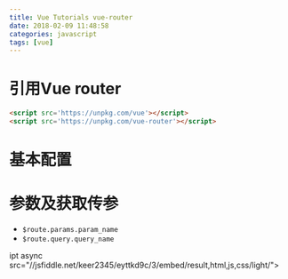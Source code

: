 ```yaml
---
title: Vue Tutorials vue-router
date: 2018-02-09 11:48:58
categories: javascript
tags: [vue]
---
```

# 引用Vue router
```html
<script src='https://unpkg.com/vue'></script>
<script src='https://unpkg.com/vue-router'></script>
```
<!-- more -->
# 基本配置

<script async src="//jsfiddle.net/keer2345/eyttkd9c/2/embed/result,html,js,css/light/"></script>

# 参数及获取传参
- `$route.params.param_name`
- `$route.query.query_name`

ipt async src="//jsfiddle.net/keer2345/eyttkd9c/3/embed/result,html,js,css/light/"></script>
